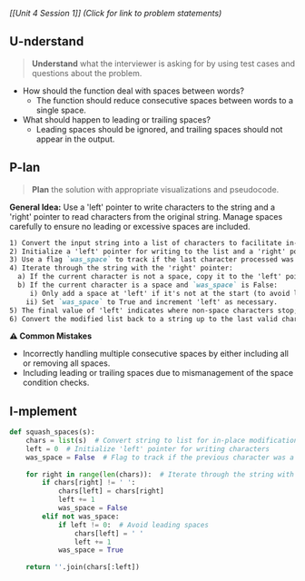 *[[Unit 4 Session 1]] (Click for link to problem statements)*

## U-nderstand
 
> **Understand** what the interviewer is asking for by using test cases and questions about the problem.

- How should the function deal with spaces between words?
  - The function should reduce consecutive spaces between words to a single space.
- What should happen to leading or trailing spaces?
  - Leading spaces should be ignored, and trailing spaces should not appear in the output.

## P-lan

> **Plan** the solution with appropriate visualizations and pseudocode.

**General Idea:** Use a 'left' pointer to write characters to the string and a 'right' pointer to read characters from the original string. Manage spaces carefully to ensure no leading or excessive spaces are included.

```markdown
1) Convert the input string into a list of characters to facilitate in-place modifications.
2) Initialize a 'left' pointer for writing to the list and a 'right' pointer for reading from it.
3) Use a flag `was_space` to track if the last character processed was a space, preventing consecutive spaces.
4) Iterate through the string with the 'right' pointer:
  a) If the current character is not a space, copy it to the 'left' pointer's position, increment 'left', and set `was_space` to False.
  b) If the current character is a space and `was_space` is False:
     i) Only add a space at 'left' if it's not at the start (to avoid leading spaces).
    ii) Set `was_space` to True and increment 'left' as necessary.
5) The final value of 'left' indicates where non-space characters stop; any trailing spaces are ignored.
6) Convert the modified list back to a string up to the last valid character position and return.
```

**⚠️ Common Mistakes**

- Incorrectly handling multiple consecutive spaces by either including all or removing all spaces.
- Including leading or trailing spaces due to mismanagement of the space condition checks.

## I-mplement

```python
def squash_spaces(s):
    chars = list(s)  # Convert string to list for in-place modification
    left = 0  # Initialize 'left' pointer for writing characters
    was_space = False  # Flag to track if the previous character was a space
    
    for right in range(len(chars)):  # Iterate through the string with 'right' pointer
        if chars[right] != ' ':
            chars[left] = chars[right]
            left += 1
            was_space = False
        elif not was_space:
            if left != 0:  # Avoid leading spaces
                chars[left] = ' '
                left += 1
            was_space = True
    
    return ''.join(chars[:left])
```